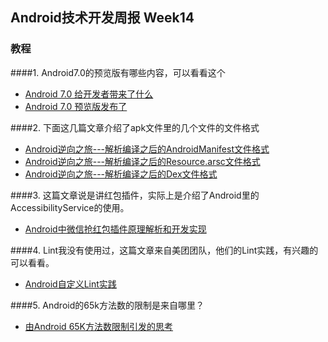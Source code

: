 ## Android技术开发周报 Week14
### 教程

####1. Android7.0的预览版有哪些内容，可以看看这个
* [Android 7.0 给开发者带来了什么](http://www.androidchina.net/4651.html)
* [Android 7.0 预览版发布了](http://www.androidchina.net/4653.html)


####2. 下面这几篇文章介绍了apk文件里的几个文件的文件格式
* [	Android逆向之旅---解析编译之后的AndroidManifest文件格式](http://blog.csdn.net/jiangwei0910410003/article/details/50568487)
* [ Android逆向之旅---解析编译之后的Resource.arsc文件格式](http://blog.csdn.net/jiangwei0910410003/article/details/50628894)
* [Android逆向之旅---解析编译之后的Dex文件格式](http://blog.csdn.net/jiangwei0910410003/article/details/50668549)

####3. 这篇文章说是讲红包插件，实际上是介绍了Android里的AccessibilityService的使用。 
* [Android中微信抢红包插件原理解析和开发实现](http://blog.csdn.net/jiangwei0910410003/article/details/48895153)

####4. Lint我没有使用过，这篇文章来自美团团队，他们的Lint实践，有兴趣的可以看看。
* [Android自定义Lint实践](http://tech.meituan.com/android_custom_lint.html)

####5. Android的65k方法数的限制是来自哪里？
* [由Android 65K方法数限制引发的思考](http://jayfeng.com/2016/03/10/%E7%94%B1Android-65K%E6%96%B9%E6%B3%95%E6%95%B0%E9%99%90%E5%88%B6%E5%BC%95%E5%8F%91%E7%9A%84%E6%80%9D%E8%80%83/)


